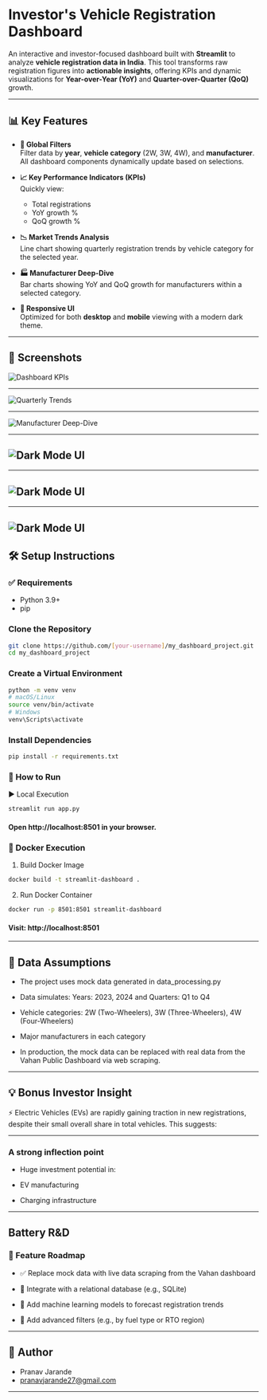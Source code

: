 # Investor's Vehicle Registration Dashboard

An interactive and investor-focused dashboard built with **Streamlit** to analyze **vehicle registration data in India**. This tool transforms raw registration figures into **actionable insights**, offering KPIs and dynamic visualizations for **Year-over-Year (YoY)** and **Quarter-over-Quarter (QoQ)** growth.

---

## 📊 Key Features

- **🔎 Global Filters**  
  Filter data by **year**, **vehicle category** (2W, 3W, 4W), and **manufacturer**. All dashboard components dynamically update based on selections.

- **📈 Key Performance Indicators (KPIs)**  
  Quickly view:
  - Total registrations
  - YoY growth %
  - QoQ growth %

- **📉 Market Trends Analysis**  
  Line chart showing quarterly registration trends by vehicle category for the selected year.

- **🏭 Manufacturer Deep-Dive**  
  Bar charts showing YoY and QoQ growth for manufacturers within a selected category.

- **📱 Responsive UI**  
  Optimized for both **desktop** and **mobile** viewing with a modern dark theme.

---
## 📸 Screenshots

![Dashboard KPIs](Screenshots/ss1.png)

---

![Quarterly Trends](Screenshots/ss2.png)

---

![Manufacturer Deep-Dive](screenshots/ss3.png)

---

![Dark Mode UI](screenshots/ss4.png)
---

---

![Dark Mode UI](screenshots/ss5.png)
---

---

![Dark Mode UI](screenshots/ss6.png)
---

## 🛠 Setup Instructions

### ✅ Requirements

- Python 3.9+
- pip

### Clone the Repository

```bash
git clone https://github.com/[your-username]/my_dashboard_project.git
cd my_dashboard_project

```


### Create a Virtual Environment

```bash
python -m venv venv
# macOS/Linux
source venv/bin/activate
# Windows
venv\Scripts\activate
```

###  Install Dependencies
```bash
pip install -r requirements.txt
```

### 🚀 How to Run
▶️ Local Execution
```bash
streamlit run app.py
```
#### Open http://localhost:8501 in your browser.

### 🐳 Docker Execution
1. Build Docker Image
```bash
docker build -t streamlit-dashboard .
```
2. Run Docker Container
```bash
docker run -p 8501:8501 streamlit-dashboard
```
#### Visit: http://localhost:8501

---

## 📂 Data Assumptions
- The project uses mock data generated in data_processing.py

- Data simulates: Years: 2023, 2024 and Quarters: Q1 to Q4

- Vehicle categories: 2W (Two-Wheelers), 3W (Three-Wheelers), 4W (Four-Wheelers)

- Major manufacturers in each category

- In production, the mock data can be replaced with real data from the Vahan Public Dashboard via web scraping.

---

## 💡 Bonus Investor Insight
⚡ Electric Vehicles (EVs) are rapidly gaining traction in new registrations, despite their small overall share in total vehicles. This suggests:

---

### A strong inflection point

- Huge investment potential in:

- EV manufacturing

- Charging infrastructure

---

## Battery R&D

### 🔮 Feature Roadmap
- ✅ Replace mock data with live data scraping from the Vahan dashboard

- 🔁 Integrate with a relational database (e.g., SQLite)

- 🤖 Add machine learning models to forecast registration trends

- 🧩 Add advanced filters (e.g., by fuel type or RTO region)

---

## 👤 Author
- Pranav Jarande
- pranavjarande27@gmail.com

---